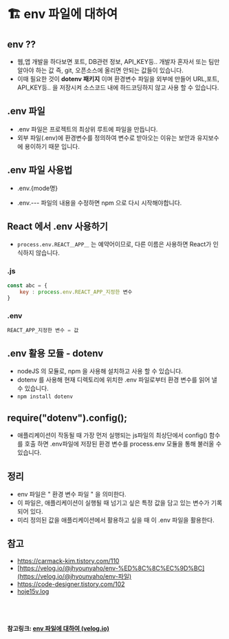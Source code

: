 # 🏗️ env 파일에 대하여

## env ??

- 웹,앱 개발을 하다보면 포트, DB관련 정보, API_KEY등.. 개발자 혼자서 또는 팀만 알아야 하는 값 즉, git, 오픈소스에 올리면 안되는 값들이 있습니다.
- 이때 필요한 것이 **dotenv 패키지** 이며 환경변수 파일을 외부에 만들어 URL,포트, API_KEY등.. 을 저장시켜 소스코드 내에 하드코딩하지 않고 사용 할 수 있습니다.

## .env 파일

- .env 파일은 프로젝트의 최상위 루트에 파일을 만듭니다.
- 외부 파일(.env)에 환경변수를 정의하여 변수로 받아오는 이유는 보안과 유지보수에 용이하기 때문 입니다.

## .env 파일 사용법

- .env.{mode명}

- .env.--- 파일의 내용을 수정하면 npm 으로 다시 시작해야합니다.

  

## React 에서 .env 사용하기

- `process.env.REACT＿APP＿` 는 예약어이므로, 다른 이름은 사용하면 React가 인식하지 않습니다.

### .js

```js
const abc = {
	key : process.env.REACT_APP_지정한 변수
}
```

### .env

```js
REACT_APP_지정한 변수 = 값
```

## .env 활용 모듈 - dotenv

- nodeJS 의 모듈로, npm 을 사용해 설치하고 사용 할 수 있습니다.
- dotenv 를 사용해 현재 디렉토리에 위치한 .env 파일로부터 환경 변수를 읽어 낼 수 있습니다.
- `npm install dotenv`

## require("dotenv").config();

- 애플리케이션이 작동될 때 가장 먼저 실행되는 js파일의 최상단에서 config() 함수를 호출 하면 .env파일에 저장된 환경 변수를 process.env 모듈을 통해 불러올 수 있습니다.

## 정리

- env 파일은 " 환경 변수 파일 " 을 의미한다.
- 이 파일은, 애플리케이션이 실행될 때 넘기고 싶은 특정 값을 담고 있는 변수가 기록되어 있다.
- 미리 정의된 값을 애플리케이션에서 활용하고 싶을 때 이 .env 파일을 활용한다.

## 참고

- https://carmack-kim.tistory.com/110
- [https://velog.io/@jhyounyaho/env-%ED%8C%8C%EC%9D%BC](https://velog.io/@jhyounyaho/env-파일)
- https://code-designer.tistory.com/102
- [hoje15v.log](https://velog.io/@hoje15v/환경변수-관리해주는-.env-파일-만들기)



<br>

<br>

#### 참고링크: [env 파일에 대하여 (velog.io)](https://velog.io/@hoho_0815/env-파일에-대하여)

<br>